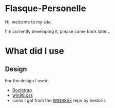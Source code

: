 # Flasque-Personelle

Hi, welcome to my site.

I'm currently developing it, please come back later...



# What did I use
## Design
For the design I used:
* [Bootstrap](https://getbootstrap.com/)
* [win98.css](https://jdan.github.io/98.css/)
* Icons I got from the [WIN98SE](https://github.com/nestoris/Win98SE) repo by nestoris 